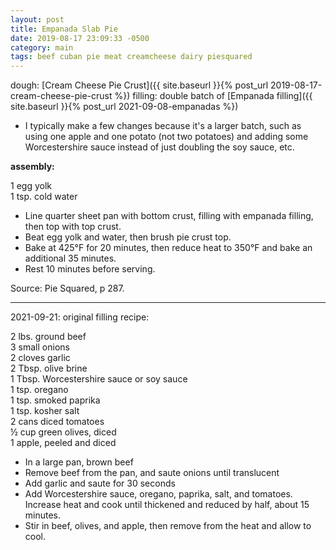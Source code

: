 ```yaml
---
layout: post
title: Empanada Slab Pie
date: 2019-08-17 23:09:33 -0500
category: main
tags: beef cuban pie meat creamcheese dairy piesquared
---
```


dough: [Cream Cheese Pie Crust]({{ site.baseurl }}{% post_url 2019-08-17-cream-cheese-pie-crust %})
filling: double batch of [Empanada filling]({{ site.baseurl }}{% post_url 2021-09-08-empanadas %})
* I typically make a few changes because it's a larger batch, such as using one apple and one
  potato (not two potatoes) and adding some Worcestershire sauce instead of just doubling the
  soy sauce, etc.

**assembly:**

1 egg yolk  
1 tsp. cold water  
* Line quarter sheet pan with bottom crust, filling with empanada filling, then top with top crust.
* Beat egg yolk and water, then brush pie crust top.
* Bake at 425°F for 20 minutes, then reduce heat to 350°F and bake an additional 35 minutes.
* Rest 10 minutes before serving.

Source: Pie Squared, p 287.

---

2021-09-21: original filling recipe:

2 lbs. ground beef  
3 small onions  
2 cloves garlic  
2 Tbsp. olive brine  
1 Tbsp. Worcestershire sauce or soy sauce  
1 tsp. oregano  
1 tsp. smoked paprika  
1 tsp. kosher salt  
2 cans diced tomatoes  
½ cup green olives, diced  
1 apple, peeled and diced  
* In a large pan, brown beef
* Remove beef from the pan, and saute onions until translucent
* Add garlic and saute for 30 seconds
* Add Worcestershire sauce, oregano, paprika, salt, and tomatoes.  Increase heat and cook until thickened and reduced by half, about 15 minutes.
* Stir in beef, olives, and apple, then remove from the heat and allow to cool.

